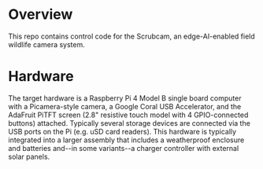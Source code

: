 # Overview

This repo contains control code for the Scrubcam, an edge-AI-enabled
field wildlife camera system.

# Hardware

The target hardware is a Raspberry Pi 4 Model B single board computer
with a Picamera-style camera, a Google Coral USB Accelerator, and the
AdaFruit PiTFT screen (2.8" resistive touch model with 4
GPIO-connected buttons) attached. Typically several storage devices
are connected via the USB ports on the Pi (e.g. uSD card
readers). This hardware is typically integrated into a larger assembly
that includes a weatherproof enclosure and batteries and--in some
variants--a charger controller with external solar panels.

